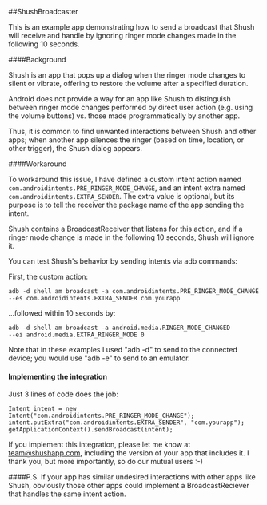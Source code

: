 ##ShushBroadcaster

This is an example app demonstrating how to send a broadcast that Shush will receive and handle
by ignoring ringer mode changes made in the following 10 seconds.

####Background

Shush is an app that pops up a dialog when the ringer mode changes to silent or vibrate, offering
to restore the volume after a specified duration.

Android does not provide a way for an app like Shush to distinguish between ringer mode changes
performed by direct user action (e.g. using the volume buttons) vs. those made programmatically
by another app.
 
Thus, it is common to find unwanted interactions between Shush and other apps; when another app
silences the ringer (based on time, location, or other trigger), the Shush dialog appears.

####Workaround

To workaround this issue, I have defined a custom intent action named
`com.androidintents.PRE_RINGER_MODE_CHANGE`, and an intent extra named 
`com.androidintents.EXTRA_SENDER`.  The extra value is optional, but its purpose is to tell 
the receiver the package name of the app sending the intent.

Shush contains a BroadcastReceiver that listens for this action, and if a ringer mode change is
made in the following 10 seconds, Shush will ignore it.


You can test Shush's behavior by sending intents via adb commands:

First, the custom action:

    adb -d shell am broadcast -a com.androidintents.PRE_RINGER_MODE_CHANGE 
    --es com.androidintents.EXTRA_SENDER com.yourapp

...followed within 10 seconds by:

    adb -d shell am broadcast -a android.media.RINGER_MODE_CHANGED 
    --ei android.media.EXTRA_RINGER_MODE 0

Note that in these examples I used "adb -d" to send to the connected device; you would use "adb -e"
to send to an emulator.

#### Implementing the integration

Just 3 lines of code does the job:

    Intent intent = new Intent("com.androidintents.PRE_RINGER_MODE_CHANGE");
    intent.putExtra("com.androidintents.EXTRA_SENDER", "com.yourapp");
    getApplicationContext().sendBroadcast(intent);
    
If you implement this integration, please let me know at team@shushapp.com, including the version
of your app that includes it.  I thank you, but more importantly, so do our mutual users :-)

####P.S.
If your app has similar undesired interactions with other apps like Shush, obviously those other apps could implement a
BroadcastReciever that handles the same intent action.
